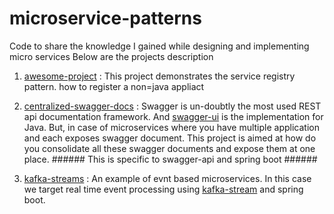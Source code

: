 # microservice-patterns
Code to share the knowledge I gained while designing and implementing micro services
Below are the projects description
1. [awesome-project](https://github.com/hellosatish/microservice-patterns/tree/master/awesomeProject) : This project demonstrates the service registry pattern.  how to register a non=java appliact
2. [centralized-swagger-docs](https://github.com/hellosatish/microservice-patterns/tree/master/centralized-swagger-docs) : Swagger is un-doubtly the most used REST api documentation framework. And [swagger-ui](https://github.com/swagger-api/swagger-ui) is the implementation for Java. But, in case of microservices where you have multiple application and each exposes swagger document. This project is aimed at how do you consolidate all these swagger documents and expose them at one place. ###### This is specific to swagger-api and spring boot ######

3. [kafka-streams](https://github.com/hellosatish/microservice-patterns/tree/master/kafka-streams) : An example of evnt based microservices. In this case we target real time event processing using [kafka-stream](https://kafka.apache.org/documentation/streams/) and spring boot. 
